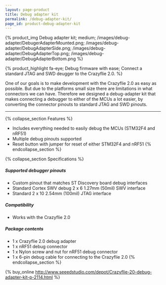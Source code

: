 ```yaml
---
layout: page-product
title: Debug adapter kit
permalink: /debug-adapter-kit/
page_id: product-debug-adapter-kit
---
```


{% product_img Debug adapter kit; medium;
/images/debug-adapter/DebugerAdapterMounted.png;
/images/debug-adapter/DebugAdapterSide.png;
/images/debug-adapter/DebugAdapterTop.png;
/images/debug-adapter/DebugAdapterBottom.png
%}
     
{% product_highlight 
fa-eye;
Debug firmware with ease;
Connect a standard JTAG and SWD deugger to the Crazyflie 2.0.
%}

One of our goals is to make development with the Crazyflie 2.0 as easy
as possible. But due to the platforms small size there are limitations
in what connectors we can have. Therefore we designed a debug-adapter
kit that makes connecting a debugger to either of the MCUs a lot
easier, by converting the connector pinouts to standard JTAG and SWD
pinouts.

---

{% collapse_section Features %}
* Includes everything needed to easily debug the MCUs (STM32F4 and nRF51)
* Multiple debug pinouts supported
* Reset button with jumper for reset of either STM32F4 and nRF51
{% endcollapse_section %}

{% collapse_section Specifications %}
##### Supported debugger pinouts

* Custom pinout that matches ST Discovery board debug interfaces
* Standard Cortex SWV debug 2 x 6 1.27mm (50mil) SWV interface
* Standard 2 x 10 2.54mm (100mil) JTAG interface

##### Compatibility

* Works with the Crazyflie 2.0

##### Package contents

* 1 x Crazyflie 2.0 debug adapter
* 1 x nRF51 debug connector
* 1 x Nylon screw and nut for nRF51 debug connector
* 1 x 6-pin debug cable for connecting to the Crazyflie 2.0
{% endcollapse_section %}

{% buy_online http://www.seeedstudio.com/depot/Crazyflie-20-debug-adapter-kit-p-2114.html %}
